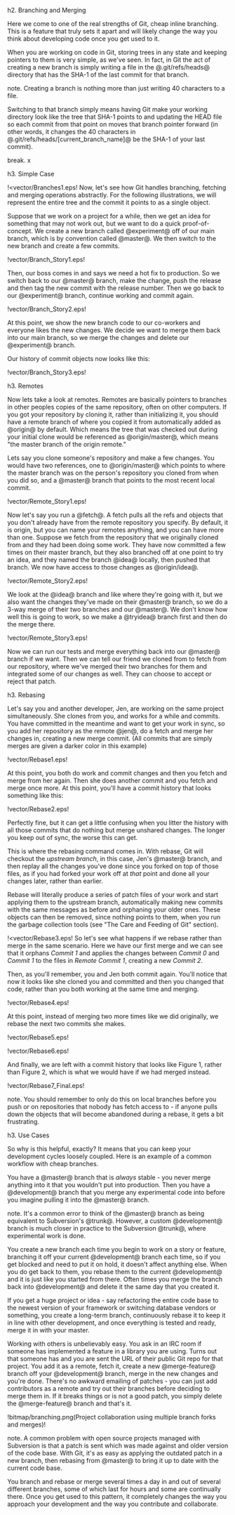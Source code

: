 <!--
SPDX-FileCopyrightText: 2008 Geoffrey Grosenbach <boss@topfunky.com>
SPDX-FileCopyrightText: 2008 Scott Chacon <schacon@gmail.com>
SPDX-FileCopyrightText: 2023 Ezra Citron <93603564+ezra-oodle@users.noreply.github.com>
SPDX-FileCopyrightText: 2023 Robin Vobruba <hoijui.quaero@gmail.com>
SPDX-FileCopyrightText: 2023 gilch <gilch@users.noreply.github.com>

SPDX-License-Identifier: CC-BY-SA-3.0
-->

h2. Branching and Merging

Here we come to one of the real strengths of Git, cheap inline branching.  This is a feature that truly sets it apart and will likely change the way you think about developing code once you get used to it.

When you are working on code in Git, storing trees in any state and keeping pointers to them is very simple, as we've seen.  In fact, in Git the act of creating a new branch is simply writing a file in the @.git/refs/heads@ directory that has the SHA-1 of the last commit for that branch.

note. Creating a branch is nothing more than just writing 40 characters to a file.

Switching to that branch simply means having Git make your working directory look like the tree that SHA-1 points to and updating the HEAD file so each commit from that point on moves that branch pointer forward (in other words, it changes the 40 characters in @.git/refs/heads/[current_branch_name]@ be the SHA-1 of your last commit).

break. x

h3. Simple Case

!<vector/Branches1.eps! Now, let's see how Git handles branching, fetching and merging operations abstractly. For the following illustrations, we will represent the entire tree and the commit it points to as a single object.

Suppose that we work on a project for a while, then we get an idea for something that may not work out, but we want to do a quick proof-of-concept.  We create a new branch called @experiment@ off of our main branch, which is by convention called @master@.  We then switch to the new branch and create a few commits.

!vector/Branch_Story1.eps!

Then, our boss comes in and says we need a hot fix to production.  So we switch back to our @master@ branch, make the change, push the release and then tag the new commit with the release number. Then we go back to our @experiment@ branch, continue working and commit again.

!vector/Branch_Story2.eps!

At this point, we show the new branch code to our co-workers and everyone likes the new changes. We decide we want to merge them back into our main branch, so we merge the changes and delete our @experiment@ branch.

Our history of commit objects now looks like this:

!vector/Branch_Story3.eps!

h3. Remotes

Now lets take a look at remotes.  Remotes are basically pointers to branches in other peoples copies of the same repository, often on other computers.  If you got your repository by cloning it, rather than initializing it, you should have a remote branch of where you copied it from automatically added as @origin@ by default.  Which means the tree that was checked out during your initial clone would be referenced as @origin/master@, which means "the master branch of the origin remote."

Lets say you clone someone's repository and make a few changes.  You would have two references, one to @origin/master@ which points to where the master branch was on the person's repository you cloned from when you did so, and a @master@ branch that points to the most recent local commit.

!vector/Remote_Story1.eps!

Now let's say you run a @fetch@. A fetch pulls all the refs and objects that you don't already have from the remote repository you specify.  By default, it is origin, but you can name your remotes anything, and you can have more than one.  Suppose we fetch from the repository that we originally cloned from and they had been doing some work.  They have now committed a few times on their master branch, but they also branched off at one point to try an idea, and they named the branch @idea@ locally, then pushed that branch.  We now have access to those changes as @origin/idea@.

!vector/Remote_Story2.eps!

We look at the @idea@ branch and like where they're going with it, but we also want the changes they've made on their @master@ branch, so we do a 3-way merge of their two branches and our @master@.  We don't know how well this is going to work, so we make a @tryidea@ branch first and then do the merge there.

!vector/Remote_Story3.eps!

Now we can run our tests and merge everything back into our @master@ branch if we want.  Then we can tell our friend we cloned from to fetch from our repository, where we've merged their two branches for them and integrated some of our changes as well.  They can choose to accept or reject that patch.

h3. Rebasing

Let's say you and another developer, Jen, are working on the same project simultaneously.  She clones from you, and works for a while and commits.  You have committed in the meantime and want to get your work in sync, so you add her repository as the remote @jen@, do a fetch and merge her changes in, creating a new merge commit.  (All commits that are simply merges are given a darker color in this example)

!vector/Rebase1.eps!

At this point, you both do work and commit changes and then you fetch and merge from her again.  Then she does another commit and you fetch and merge once more.  At this point, you'll have a commit history that looks something like this:

!vector/Rebase2.eps!

Perfectly fine, but it can get a little confusing when you litter the history with all those commits that do nothing but merge unshared changes.  The longer you keep out of sync, the worse this can get.

This is where the rebasing command comes in.  With rebase, Git will checkout the _upstream branch_, in this case, Jen's @master@ branch, and then replay all the changes you've done since you forked on top of those files, as if you had forked your work off at _that_ point and done all your changes later, rather than earlier.

Rebase will literally produce a series of patch files of your work and start applying them to the upstream branch, automatically making new commits with the same messages as before and orphaning your older ones.  These objects can then be removed, since nothing points to them, when you run the garbage collection tools (see "The Care and Feeding of Git" section).

!<vector/Rebase3.eps! So let's see what happens if we rebase rather than merge in the same scenario.  Here we have our first merge and we can see that it orphans _Commit 1_ and applies the changes between _Commit 0_ and _Commit 1_ to the files in _Remote Commit 1_, creating a new _Commit 2_.

Then, as you'll remember, you and Jen both commit again.  You'll notice that now it looks like she cloned you and committed and then you changed that code, rather than you both working at the same time and merging.

!vector/Rebase4.eps!

At this point, instead of merging two more times like we did originally, we rebase the next two commits she makes.

!vector/Rebase5.eps!

!vector/Rebase6.eps!

And finally, we are left with a commit history that looks like Figure 1, rather than Figure 2, which is what we would have if we had merged instead.

!vector/Rebase7_Final.eps!

note. You should remember to only do this on local branches before you push or on repositories that nobody has fetch access to - if anyone pulls down the objects that will become abandoned during a rebase, it gets a bit frustrating.

h3. Use Cases

So why is this helpful, exactly?  It means that you can keep your development cycles loosely coupled.  Here is an example of a common workflow with cheap branches.

You have a @master@ branch that is _always_ stable - you never merge anything into it that you wouldn't put into production. Then you have a @development@ branch that you merge any experimental code into before you imagine pulling it into the @master@ branch.

note. It's a common error to think of the @master@ branch as being equivalent to Subversion's @trunk@. However, a custom @development@ branch is much closer in practice to the Subversion @trunk@, where experimental work is done.

You create a new branch each time you begin to work on a story or feature, branching it off your current @development@ branch each time, so if you get blocked and need to put it on hold, it doesn't affect anything else.  When you do get back to them, you rebase them to the current @development@ and it is just like you started from there.  Often times you merge the branch back into @development@ and delete it the same day that you created it.

If you get a huge project or idea - say refactoring the entire code base to the newest version of your framework or switching database vendors or something, you create a long-term branch, continuously rebase it to keep it in line with other development, and once everything is tested and ready, merge it in with your master.

Working with others is unbelievably easy. You ask in an IRC room if someone has implemented a feature in a library you are using.  Turns out that someone has and you are sent the URL of their public Git repo for that project.  You add it as a remote, fetch it, create a new @merge-feature@ branch off your @development@ branch, merge in the new changes and you're done.  There's no awkward emailing of patches - you can just add contributors as a remote and try out their branches before deciding to merge them in. If it breaks things or is not a good patch, you simply delete the @merge-feature@ branch and that's it.

!bitmap/branching.png(Project collaboration using multiple branch forks and merges)!

note. A common problem with open source projects managed with Subversion is that a patch is sent which was made against and older version of the code base. With Git, it's as easy as applying the outdated patch in a new branch, then rebasing from @master@ to bring it up to date with the current code base.

You branch and rebase or merge several times a day in and out of several different branches, some of which last for hours and some are continually there.  Once you get used to this pattern, it completely changes the way you approach your development and the way you contribute and collaborate.
